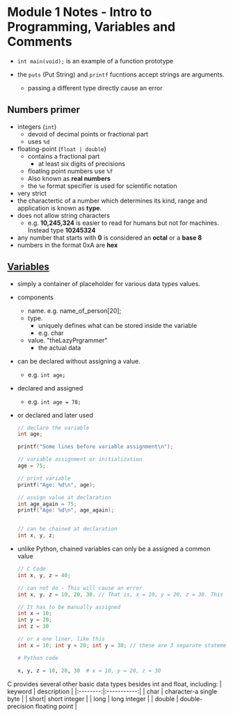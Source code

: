 # Module 1 Notes - Intro to Programming, Variables and Comments

- `int main(void);` is an example of a function prototype

- the `puts` (Put String) and `printf` fucntions accept strings are arguments.
  - passing a different type directly cause an error

## Numbers primer

- integers (`int`)
  - devoid of decimal points or fractional part
  - uses `%d`
- floating-point (`float | double`)
  - contains a fractional part
    - at least six digits of precisions
  - floating point numbers use `%f`
  - Also known as **real numbers**
  - the `%e` format specifier is used for scientific notation
- very strict
- the charactertic of a number which determines its kind, range and application is known as **type**.
- does not allow string characters
  - e.g. **10,245,324** is easier to read for humans but not for machines. Instead type **10245324**
- any number that starts with **0** is considered an **octal** or a **base 8**
- numbers in the format 0xA are **hex**

## [Variables](/c-programming/c-essentials-basics/randoms/variables.c)

- simply a container of placeholder for various data types values.
- components
  - name. e.g. name_of_person[20];
  - type.
    - uniquely defines what can be stored inside the variable
    - e.g. char
  - value. "theLazyPrgrammer"
    - the actual data
- can be declared without assigning a value.
  - e.g. `int age;`
- declared and assigned
  - e.g. `int age = 78;`
- or declared and later used

  ```c
  // declare the variable
  int age;

  printf("Some lines before variable assignment\n");

  // variable assignment or initialization
  age = 75;

  // print variable
  printf("Age: %d\n", age);

  // assign value at declaration
  int age_again = 75;
  printf("Age: %d\n", age_again);


  // can be chained at declaration
  int x, y, z;
  ```

- unlike Python, chained variables can only be a assigned a common value

  ```c
  // C Code
  int x, y, z = 40;

  // can not do - This will cause an error
  int x, y, z = 10, 20, 30. // That is, x = 10, y = 20, z = 30. This is not possible

  // It has to be manually assigned
  int x = 10;
  int y = 20;
  int z = 30

  // or a one liner, like this
  int x = 10; int y = 20; int y = 30; // these are 3 separate statements but on the same line
  ```

  ```python
  # Python code

  x, y, z = 10, 20, 30  # x = 10, y = 20, z = 30
  ```

C provides several other basic data types besides int and float, including:
| keyword | description |
|:--------:|:-----------:|
| char | character-a single byte |
| short| short integer |
| long | long integer |
| double | double-precision floating point |
